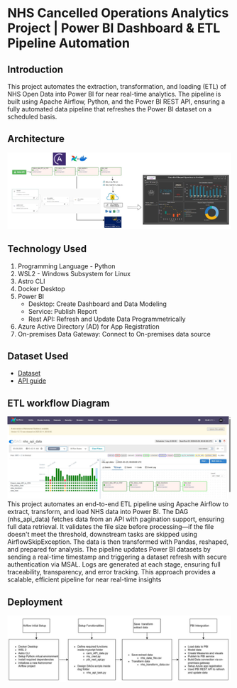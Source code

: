 # NHS Cancelled Operations Analytics Project | Power BI Dashboard & ETL Pipeline Automation

## Introduction
This project automates the extraction, transformation, and loading (ETL) of NHS Open Data into Power BI for near real-time analytics. The pipeline is built using Apache Airflow, Python, and the Power BI REST API, ensuring a fully automated data pipeline that refreshes the Power BI dataset on a scheduled basis.

## Architecture
![Project Architecture](1_architecture.JPG)

## Technology Used
1. Programming Language - Python
2. WSL2 - Windows Subsystem for Linux
3. Astro CLI
4. Docker Desktop
5. Power BI
    - Desktop: Create Dashboard and Data Modeling
    - Service: Publish Report 
    - Rest API: Refresh and Update Data Programmetrically
6. Azure Active Directory (AD) for App Registration
7. On-premises Data Gateway: Connect to On-premises data source
## Dataset Used
  - [Dataset](https://www.opendata.nhs.scot/dataset/cancelled-planned-operations/resource/df65826d-0017-455b-b312-828e47df325b)
  - [API guide](https://docs.ckan.org/en/latest/api/index.html)

## ETL workflow Diagram
![Directed Asyclic Graph](16_ETL_DAG_Graph.JPG)
This project automates an end-to-end ETL pipeline using Apache Airflow to extract, transform, and load NHS data into Power BI. The DAG (nhs_api_data) fetches data from an API with pagination support, ensuring full data retrieval. It validates the file size before processing—if the file doesn't meet the threshold, downstream tasks are skipped using AirflowSkipException. The data is then transformed with Pandas, reshaped, and prepared for analysis. The pipeline updates Power BI datasets by sending a real-time timestamp and triggering a dataset refresh with secure authentication via MSAL. Logs are generated at each stage, ensuring full traceability, transparency, and error tracking. This approach provides a scalable, efficient pipeline for near real-time insights

## Deployment 
![Deployment](Deployment.JPG)

